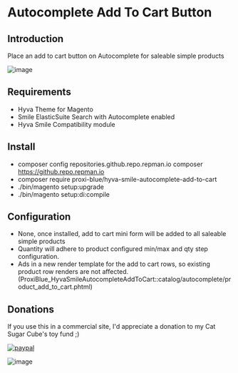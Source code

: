 # Autocomplete Add To Cart Button

## Introduction

Place an add to cart button on Autocomplete for saleable simple products

![image](https://user-images.githubusercontent.com/4994260/162602809-daa6c629-84bc-415a-b05f-c5f5d88aa5c9.png)


## Requirements

* Hyva Theme for Magento
* Smile ElasticSuite Search with Autocomplete enabled
* Hyva Smile Compatibility module

## Install

* composer config repositories.github.repo.repman.io composer https://github.repo.repman.io
* composer require proxi-blue/hyva-smile-autocomplete-add-to-cart
* ./bin/magento setup:upgrade
* ./bin/magento setup:di:compile

## Configuration

* None, once installed, add to cart mini form will be added to all saleable simple products
* Quantity will adhere to product configured min/max and qty step configuration.
* Ads in a new render template for the add to cart rows, so existing product row renders are not affected. (ProxiBlue_HyvaSmileAutocompleteAddToCart::catalog/autocomplete/product_add_to_cart.phtml)


## Donations

If you use this in a commercial site, I'd appreciate a donation to my Cat Sugar Cube's toy fund ;)

[![paypal](https://www.paypalobjects.com/en_US/i/btn/btn_donateCC_LG.gif)](https://paypal.me/proxiblue?locale.x=en_AU)

![image](https://user-images.githubusercontent.com/4994260/119922080-abece100-bfa1-11eb-968e-79af6e94789a.png)
